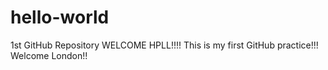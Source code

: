 # hello-world
1st GitHub Repository
WELCOME HPLL!!!! This is my first GitHub practice!!!
Welcome London!!
